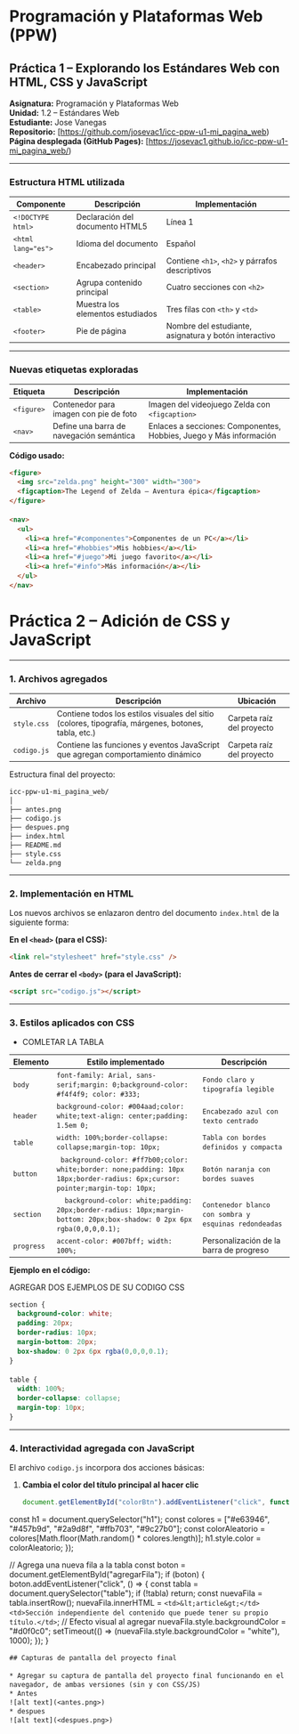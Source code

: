 # Programación y Plataformas Web (PPW)

## Práctica 1 – Explorando los Estándares Web con HTML, CSS y JavaScript

**Asignatura:** Programación y Plataformas Web  
**Unidad:** 1.2 – Estándares Web  
**Estudiante:** Jose Vanegas  
**Repositorio:** [https://github.com/josevac1/icc-ppw-u1-mi_pagina_web)
**Página desplegada (GitHub Pages):** [https://josevac1.github.io/icc-ppw-u1-mi_pagina_web/)

---

### Estructura HTML utilizada


| Componente | Descripción | Implementación |
|-------------|--------------|----------------|
| `<!DOCTYPE html>` | Declaración del documento HTML5 | Línea 1 |
| `<html lang="es">` | Idioma del documento | Español |
| `<header>` | Encabezado principal | Contiene `<h1>`, `<h2>` y párrafos descriptivos |
| `<section>` | Agrupa contenido principal | Cuatro secciones con `<h2>` |
| `<table>` | Muestra los elementos estudiados | Tres filas con `<th>` y `<td>` |
| `<footer>` | Pie de página | Nombre del estudiante, asignatura y botón interactivo |

---

### Nuevas etiquetas exploradas

| Etiqueta | Descripción | Implementación |
|-----------|--------------|----------------|
| `<figure>` | Contenedor para imagen con pie de foto | Imagen del videojuego Zelda con `<figcaption>` |
| `<nav>` | Define una barra de navegación semántica | Enlaces a secciones: Componentes, Hobbies, Juego y Más información |

**Código usado:**
```html
<figure>
  <img src="zelda.png" height="300" width="300">
  <figcaption>The Legend of Zelda — Aventura épica</figcaption>
</figure>

<nav>
  <ul>
    <li><a href="#componentes">Componentes de un PC</a></li>
    <li><a href="#hobbies">Mis hobbies</a></li>
    <li><a href="#juego">Mi juego favorito</a></li>
    <li><a href="#info">Más información</a></li>
  </ul>
</nav>
```


#  Práctica 2 – Adición de CSS y JavaScript
---

### 1. Archivos agregados

| Archivo     | Descripción                                                                                         | Ubicación                 |
| ----------- | --------------------------------------------------------------------------------------------------- | ------------------------- |
| `style.css` | Contiene todos los estilos visuales del sitio (colores, tipografía, márgenes, botones, tabla, etc.) | Carpeta raíz del proyecto |
| `codigo.js` | Contiene las funciones y eventos JavaScript que agregan comportamiento dinámico                     | Carpeta raíz del proyecto |

Estructura final del proyecto:

```
icc-ppw-u1-mi_pagina_web/
│
├── antes.png
├── codigo.js
├── despues.png
├── index.html
├── README.md
├── style.css
└── zelda.png
```
---

### 2. Implementación en HTML

Los nuevos archivos se enlazaron dentro del documento `index.html` de la siguiente forma:

**En el `<head>` (para el CSS):**

```html
<link rel="stylesheet" href="style.css" />

```

**Antes de cerrar el `<body>` (para el JavaScript):**

```html
<script src="codigo.js"></script>

```

---

### 3. Estilos aplicados con CSS

* COMLETAR LA TABLA

| Elemento                    | Estilo implementado                                            | Descripción                             |
| --------------------------- | -------------------------------------------------------------- | --------------------------------------- |
| `body`                      |    `font-family: Arial, sans-serif;margin: 0;background-color: #f4f4f9; color: #333;`     |    `Fondo claro y tipografía legible`     |
| `header`                    | `background-color: #004aad;color: white;text-align: center;padding: 1.5em 0;`| `Encabezado azul con texto centrado`|
| `table`                     |  `width: 100%;border-collapse: collapse;margin-top: 10px;` | `Tabla con bordes definidos y compacta` |
| `button`                    | ` background-color: #ff7b00;color: white;border: none;padding: 10px 18px;border-radius: 6px;cursor: pointer;margin-top: 10px;` | `Botón naranja con bordes suaves`  |
| `section`                   | `  background-color: white;padding: 20px;border-radius: 10px;margin-bottom: 20px;box-shadow: 0 2px 6px rgba(0,0,0,0.1);` | `Contenedor blanco con sombra y esquinas redondeadas` |
| `progress`                  | `accent-color: #007bff; width: 100%;`                          | Personalización de la barra de progreso |

**Ejemplo en el código:**

AGREGAR DOS EJEMPLOS DE SU CODIGO CSS

```css
section {
  background-color: white;
  padding: 20px;
  border-radius: 10px;
  margin-bottom: 20px;
  box-shadow: 0 2px 6px rgba(0,0,0,0.1);
}

table {
  width: 100%;
  border-collapse: collapse;
  margin-top: 10px;
}
```
---

###  4. Interactividad agregada con JavaScript

El archivo `codigo.js` incorpora dos acciones básicas:

1. **Cambia el color del título principal al hacer clic**

   ```javascript
   document.getElementById("colorBtn").addEventListener("click", function () {
  const h1 = document.querySelector("h1");
  const colores = ["#e63946", "#457b9d", "#2a9d8f", "#ffb703", "#9c27b0"];
  const colorAleatorio = colores[Math.floor(Math.random() * colores.length)];
  h1.style.color = colorAleatorio;
});

// Agrega una nueva fila a la tabla
const boton = document.getElementById("agregarFila");
if (boton) {
  boton.addEventListener("click", () => {
    const tabla = document.querySelector("table");
    if (!tabla) return;
    const nuevaFila = tabla.insertRow();
    nuevaFila.innerHTML = `
      <td>&lt;article&gt;</td>
      <td>Sección independiente del contenido que puede tener su propio título.</td>
    `;
    // Efecto visual al agregar
    nuevaFila.style.backgroundColor = "#d0f0c0";
    setTimeout(() => (nuevaFila.style.backgroundColor = "white"), 1000);
  });
}

   ```
## Capturas de pantalla del proyecto final

* Agregar su captura de pantalla del proyecto final funcionando en el navegador, de ambas versiones (sin y con CSS/JS)
* Antes
![alt text](<antes.png>)
* despues
![alt text](<despues.png>)
